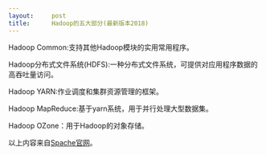 ```yaml
---
layout:     post
title:      Hadoop的五大部分(最新版本2018)
---
```

<div id="article_content" class="article_content clearfix csdn-tracking-statistics" data-pid="blog" data-mod="popu_307" data-dsm="post">
								            <link rel="stylesheet" href="https://csdnimg.cn/release/phoenix/template/css/ck_htmledit_views-f76675cdea.css">
						<div class="htmledit_views" id="content_views">
                <p>Hadoop Common:支持其他Hadoop模块的实用常用程序。</p>

<p>Hadoop分布式文件系统(HDFS):一种分布式文件系统，可提供对应用程序数据的高吞吐量访问。</p>

<p>Hadoop YARN:作业调度和集群资源管理的框架。</p>

<p>Hadoop MapReduce:基于yarn系统，用于并行处理大型数据集。</p>

<p>Hadoop OZone：用于Hadoop的对象存储。</p>

<p>以上内容来自<a href="http://hadoop.apache.org/" rel="nofollow">Spache官网</a>。</p>

<p> </p>            </div>
                </div>